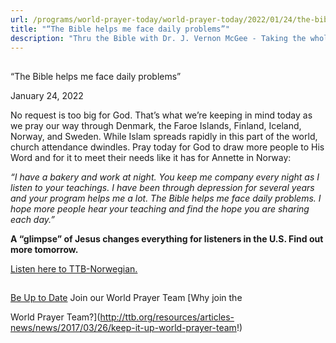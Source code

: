 ```yaml
---
url: /programs/world-prayer-today/world-prayer-today/2022/01/24/the-bible-helps-me-face-daily-problems
title: "“The Bible helps me face daily problems”"
description: "Thru the Bible with Dr. J. Vernon McGee - Taking the whole Word to the whole world"
---
```







## 
 “The Bible helps me face daily problems”


January 24, 2022




No request is too big for God. That’s what we’re keeping in mind today as we pray our way through Denmark, the Faroe Islands, Finland, Iceland, Norway, and Sweden. While Islam spreads rapidly in this part of the world, church attendance dwindles. Pray today for God to draw more people to His Word and for it to meet their needs like it has for Annette in Norway: 

 *“I have a bakery and work at night. You keep me company every night as I listen to your teachings. I have been through depression for several years and your program helps me a lot. The Bible helps me face daily problems. I hope more people hear your teaching and find the hope you are sharing each day.”*

 **A “glimpse” of Jesus changes everything for listeners in the U.S. Find out more tomorrow.**

 [Listen here to TTB-Norwegian.](https://ttb.twr.org/home/day,0432/language,NNO)







## 




[Be Up to Date](http://feeds.feedburner.com/WorldPrayerToday "World Prayer Today RSS Feed")
Join our World Prayer Team
[Why join the  

World Prayer Team?](http://ttb.org/resources/articles-news/news/2017/03/26/keep-it-up-world-prayer-team!)




